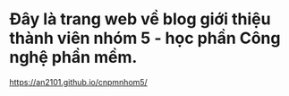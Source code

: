 # Đây là trang web về blog giới thiệu thành viên nhóm 5 - học phần Công nghệ phần mềm.
https://an2101.github.io/cnpmnhom5/
